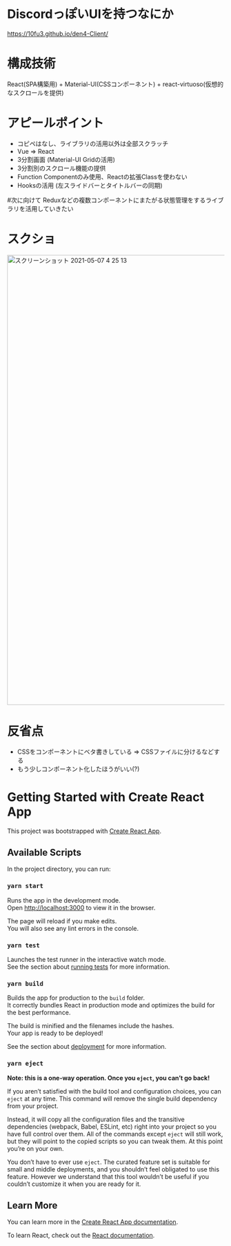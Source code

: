 # DiscordっぽいUIを持つなにか
https://10fu3.github.io/den4-Client/

# 構成技術
React(SPA構築用) + Material-UI(CSSコンポーネント) + react-virtuoso(仮想的なスクロールを提供)

# アピールポイント
- コピペはなし、ライブラリの活用以外は全部スクラッチ
- Vue => React
- 3分割画面 (Material-UI Gridの活用)
- 3分割別のスクロール機能の提供
- Function Componentのみ使用、Reactの拡張Classを使わない
- Hooksの活用 (左スライドバーとタイトルバーの同期)

#次に向けて
Reduxなどの複数コンポーネントにまたがる状態管理をするライブラリを活用していきたい

# スクショ
<img width="1044" alt="スクリーンショット 2021-05-07 4 25 13" src="https://user-images.githubusercontent.com/31952653/117354387-39ca3480-aeec-11eb-876b-b5f2fbfd30b9.png">

# 反省点
- CSSをコンポーネントにベタ書きしている
  => CSSファイルに分けるなどする
- もう少しコンポーネント化したほうがいい(?)


# Getting Started with Create React App

This project was bootstrapped with [Create React App](https://github.com/facebook/create-react-app).

## Available Scripts

In the project directory, you can run:

### `yarn start`

Runs the app in the development mode.\
Open [http://localhost:3000](http://localhost:3000) to view it in the browser.

The page will reload if you make edits.\
You will also see any lint errors in the console.

### `yarn test`

Launches the test runner in the interactive watch mode.\
See the section about [running tests](https://facebook.github.io/create-react-app/docs/running-tests) for more information.

### `yarn build`

Builds the app for production to the `build` folder.\
It correctly bundles React in production mode and optimizes the build for the best performance.

The build is minified and the filenames include the hashes.\
Your app is ready to be deployed!

See the section about [deployment](https://facebook.github.io/create-react-app/docs/deployment) for more information.

### `yarn eject`

**Note: this is a one-way operation. Once you `eject`, you can’t go back!**

If you aren’t satisfied with the build tool and configuration choices, you can `eject` at any time. This command will remove the single build dependency from your project.

Instead, it will copy all the configuration files and the transitive dependencies (webpack, Babel, ESLint, etc) right into your project so you have full control over them. All of the commands except `eject` will still work, but they will point to the copied scripts so you can tweak them. At this point you’re on your own.

You don’t have to ever use `eject`. The curated feature set is suitable for small and middle deployments, and you shouldn’t feel obligated to use this feature. However we understand that this tool wouldn’t be useful if you couldn’t customize it when you are ready for it.

## Learn More

You can learn more in the [Create React App documentation](https://facebook.github.io/create-react-app/docs/getting-started).

To learn React, check out the [React documentation](https://reactjs.org/).
